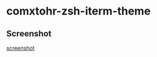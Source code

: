 # comxtohr-zsh-iterm-theme

## Screenshot
[screenshot](https://raw.githubusercontent.com/comxtohr/comxtohr-zsh-iterm-theme/master/screenshot.png)
